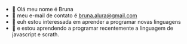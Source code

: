 - 👋 Olá meu nome é Bruna
- 👀 meu e-mail de contato é bruna.alura@gmail.com
- 🌱 euh estou interessada em aprender a programar novas linguagens
- 💞️ e estou aprendendo a programar recentemente a linguagem de javascript e scrath.


<!---
Bruninhagata/Bruninhagata is a ✨ special ✨ repository because its `README.md` (this file) appears on your GitHub profile.
You can click the Preview link to take a look at your changes.
---
